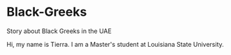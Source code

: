 # Black-Greeks
Story about Black Greeks in the UAE

Hi, my name is Tierra. I am a Master's student at Louisiana State University. 
